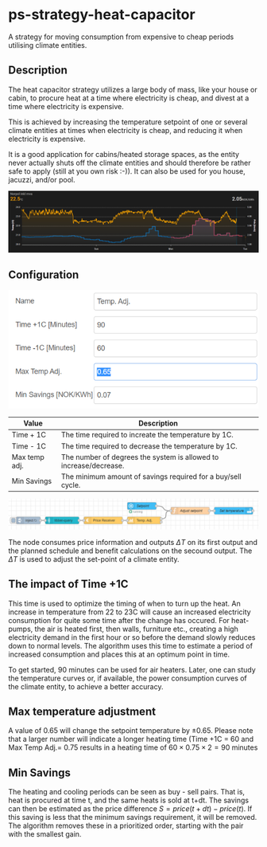 # ps-strategy-heat-capacitor

<!--
[ps-strategy-lowest-price](../images/node-ps-strategy-lowest-price.png)
-->
A strategy for moving consumption from expensive to cheap periods utilising climate entities.

## Description
The heat capacitor strategy utilizes a large body of mass, like your house or cabin, to procure heat at a time where electricity is cheap, and divest at a time where electricity is expensive.

This is achieved by increasing the temperature setpoint of one or several climate entities at times when electricity is cheap, and reducing it when electricity is expensive.

It is a good application for cabins/heated storage spaces, as the entity never actually shuts off the climate entities and should therefore be rather safe to apply (still at you own risk :-)). It can also be used for you house, jacuzzi, and/or pool.

![Temperature profile vs. cost](../images/heat-capacitor-temperatureVsPrice.png)

## Configuration

![Node Configuration](../images/temperature-manipulation-config.png)

| Value                  | Description
| ---------------------- |----------------------------------------------- 
| Time + 1C              | The time required to increate the temperature by 1C.
| Time - 1C              | The time required to decrease the temperature by 1C.
| Max temp adj.          | The number of degrees the system is allowed to increase/decrease.
| Min Savings            | The minimum amount of savings required for a buy/sell cycle.


![Simple example with Tibber](../images/node-ps-strategy-heat-capacitor-simple-flow-example.png)

The node consumes price information and outputs $\Delta T$ on its first output and the planned schedule and benefit calculations on the secound output. The $\Delta T$ is used to adjust the set-point of a climate entity.

## The impact of **Time +1C**
This time is used to optimize the timing of when to turn up the heat. An increase in temperature from 22 to 23C will cause an increased electricity consumption for quite some time after the change has occured. For heat-pumps, the air is heated first, then walls, furniture etc., creating a high electricity demand in the first hour or so before the demand slowly reduces down to normal levels. The algorithm uses this time to estimate a period of increased consumption and places this at an optimum point in time.

To get started, 90 minutes can be used for air heaters. Later, one can study the temperature curves or, if available, the power consumption curves of the climate entity, to achieve a better accuracy.

## Max temperature adjustment
A value of 0.65 will change the setpoint temperature by $\pm0.65$. Please note that a larger number will indicate a longer heating time (Time +1C = 60 and Max Temp Adj.= 0.75 results in a heating time of $60\times0.75\times 2= 90$ minutes

## Min Savings
The heating and cooling periods can be seen as buy - sell pairs. That is, heat is procured at time t, and the same heats is sold at t+dt. The savings can then be estimated as the price difference $S=price(t+dt) - price(t)$. If this saving is less that the minimum savings requirement, it will be removed. The algorithm removes these in a prioritized order, starting with the pair with the smallest gain.